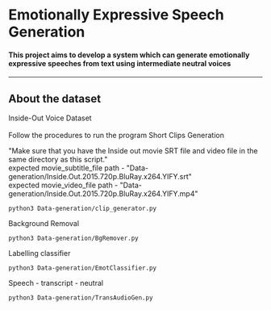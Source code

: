 # Emotionally Expressive Speech Generation

#### This project aims to develop a system which can generate emotionally expressive speeches from text using intermediate neutral voices
---
<h2>About the dataset</h2>
Inside-Out Voice Dataset
<br><br>
Follow the procedures to run the program
Short Clips Generation

"Make sure that you have the Inside out movie SRT file and video file in the same directory as this script." <br>
expected movie_subtitle_file path - "Data-generation/Inside.Out.2015.720p.BluRay.x264.YIFY.srt" <br>
expected movie_video_file path - "Data-generation/Inside.Out.2015.720p.BluRay.x264.YIFY.mp4" <br>

`python3 Data-generation/clip_generator.py`

Background Removal

`python3 Data-generation/BgRemover.py`

Labelling classifier

`python3 Data-generation/EmotClassifier.py`

Speech - transcript - neutral 

`python3 Data-generation/TransAudioGen.py`
